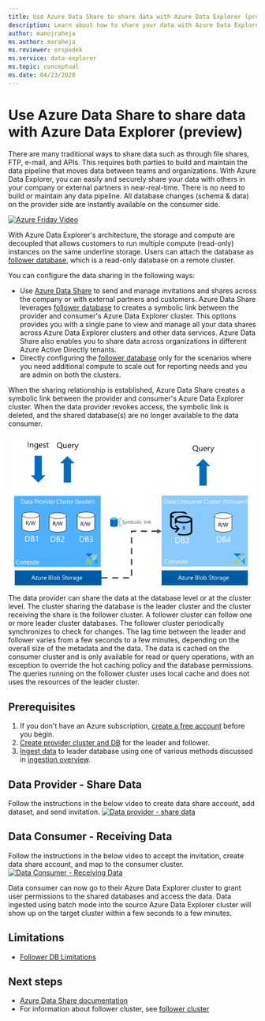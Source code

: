```yaml
---
title: Use Azure Data Share to share data with Azure Data Explorer (preview)
description: Learn about how to share your data with Azure Data Explorer and Azure Data Share.
author: manojraheja
ms.author: maraheja
ms.reviewer: orspodek
ms.service: data-explorer
ms.topic: conceptual
ms.date: 04/23/2020
---
```


# Use Azure Data Share to share data with Azure Data Explorer (preview)

There are many traditional ways to share data such as through file shares, FTP, e-mail, and APIs. This requires both parties to build and maintain the data pipeline that moves data between teams and organizations. With Azure Data Explorer, you can easily and securely share your data with others in your company or external partners in near-real-time. There is no need to build or maintain any data pipeline. All database changes (schema & data) on the provider side are instantly available on the consumer side.

[![Azure Friday Video](https://img.youtube.com/vi/Q3MJv90PegE/0.jpg)](https://www.youtube.com/watch?v=Q3MJv90PegE?&autoplay=1)

With Azure Data Explorer's architecture, the storage and compute are decoupled that allows customers to run multiple compute (read-only) instances on the same underline storage. Users can attach the database as [follower database](https://docs.microsoft.com/azure/data-explorer/follower), which is a read-only database on a remote cluster.

You can configure the data sharing in the following ways:

* Use [Azure Data Share](https://docs.microsoft.com/azure/data-share/) to send and manage invitations and shares across the company or with external partners and customers. Azure Data Share leverages [follower database](https://docs.microsoft.com/azure/data-explorer/follower) to creates a symbolic link between the provider and consumer's Azure Data Explorer cluster. This options provides you with a single pane to view and manage all your data shares across Azure Data Explorer clusters and other data services. Azure Data Share also enables you to share data across organizations in different Azure Active Directly tenants.
* Directly configuring the [follower database](https://docs.microsoft.com/azure/data-explorer/follower) only for the scenarios where you need additional compute to scale out for reporting needs and you are admin on both the clusters.

When the sharing relationship is established, Azure Data Share creates a symbolic link between the provider and consumer's Azure Data Explorer cluster. When the data provider revokes access, the symbolic link is deleted, and the shared database(s) are no longer available to the data consumer.

![Azure Data Explorer Data Sharing](media\data-share-overview\ADXDataShareImage.png)

The data provider can share the data at the database level or at the cluster level. The cluster sharing the database is the leader cluster and the cluster receiving the share is the follower cluster. A follower cluster can follow one or more leader cluster databases. The follower cluster periodically synchronizes to check for changes. The lag time between the leader and follower varies from a few seconds to a few minutes, depending on the overall size of the metadata and the data. The data is cached on the consumer cluster and is only available for read or query operations, with an exception to override the hot caching policy and the database permissions. The queries running on the follower cluster uses local cache and does not uses the resources of the leader cluster.

## Prerequisites

1. If you don't have an Azure subscription, [create a free account](https://azure.microsoft.com/free/) before you begin.
1. [Create provider cluster and DB](/azure/data-explorer/create-cluster-database-portal) for the leader and follower.
1. [Ingest data](/azure/data-explorer/ingest-sample-data) to leader database using one of various methods discussed in [ingestion overview](/azure/data-explorer/ingest-data-overview).

## Data Provider - Share Data

Follow the instructions in the below video to create data share account, add dataset, and send invitation.
[![Data provider - share data](https://img.youtube.com/vi/QmsTnr90_5o/0.jpg)](https://youtu.be/QmsTnr90_5o?&autoplay=1)

## Data Consumer - Receiving Data

Follow the instructions in the below video to accept the invitation, create data share account, and map to the consumer cluster.
[![Data Consumer - Receiving Data](https://img.youtube.com/vi/vBq6iFaCpdA/0.jpg)](https://youtu.be/vBq6iFaCpdA?&autoplay=1)

Data consumer can now go to their Azure Data Explorer cluster to grant user permissions to the shared databases and access the data. Data ingested using batch mode into the source Azure Data Explorer cluster will show up on the target cluster within a few seconds to a few minutes.

## Limitations

* [Follower DB Limitations](/azure/data-explorer/follower#limitations)

## Next steps

* [Azure Data Share documentation](https://docs.microsoft.com/en-us/azure/data-share/)
* For information about follower cluster, see [follower cluster](/azure/data-explorer/follower)

